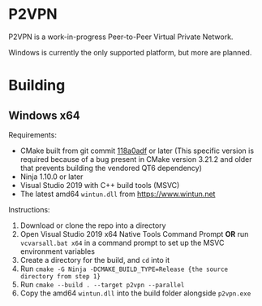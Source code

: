 # P2VPN
P2VPN is a work-in-progress Peer-to-Peer Virtual Private Network.

Windows is currently the only supported platform, but more are planned.

# Building

## Windows x64

Requirements:
* CMake built from git commit [118a0adf](https://gitlab.kitware.com/cmake/cmake/-/tree/118a0adf5bf5a8629fd75da9d30f7e5c475eebbc) or later (This specific version is required because of a bug present in CMake version 3.21.2 and older that prevents building the vendored QT6 dependency)
* Ninja 1.10.0 or later
* Visual Studio 2019 with C++ build tools (MSVC)
* The latest amd64 `wintun.dll` from https://www.wintun.net

Instructions:
1. Download or clone the repo into a directory
2. Open Visual Studio 2019 x64 Native Tools Command Prompt __OR__ run `vcvarsall.bat x64` in a command prompt to set up the MSVC environment variables
3. Create a directory for the build, and `cd` into it
4. Run `cmake -G Ninja -DCMAKE_BUILD_TYPE=Release {the source directory from step 1}`
5. Run `cmake --build . --target p2vpn --parallel`
6. Copy the amd64 `wintun.dll` into the build folder alongside `p2vpn.exe`